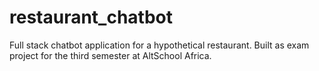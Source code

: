 # restaurant_chatbot
Full stack chatbot application for a hypothetical restaurant. Built as exam project for the third semester at AltSchool Africa.
